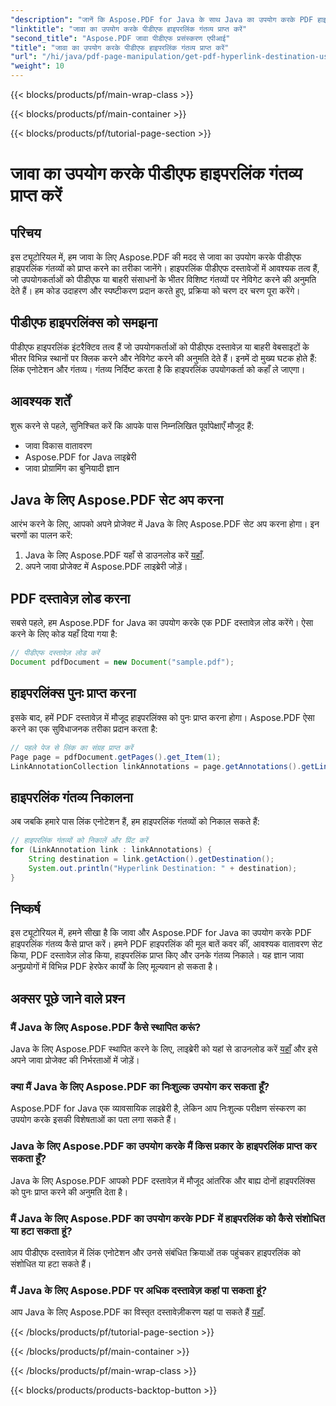 ```yaml
---
"description": "जानें कि Aspose.PDF for Java के साथ Java का उपयोग करके PDF हाइपरलिंक गंतव्यों को कैसे प्राप्त करें। इस व्यापक ट्यूटोरियल में कोड उदाहरणों के साथ चरण दर चरण सीखें।"
"linktitle": "जावा का उपयोग करके पीडीएफ हाइपरलिंक गंतव्य प्राप्त करें"
"second_title": "Aspose.PDF जावा पीडीएफ प्रसंस्करण एपीआई"
"title": "जावा का उपयोग करके पीडीएफ हाइपरलिंक गंतव्य प्राप्त करें"
"url": "/hi/java/pdf-page-manipulation/get-pdf-hyperlink-destination-using-java/"
"weight": 10
---
```


{{< blocks/products/pf/main-wrap-class >}}

{{< blocks/products/pf/main-container >}}

{{< blocks/products/pf/tutorial-page-section >}}

# जावा का उपयोग करके पीडीएफ हाइपरलिंक गंतव्य प्राप्त करें


## परिचय

इस ट्यूटोरियल में, हम जावा के लिए Aspose.PDF की मदद से जावा का उपयोग करके पीडीएफ हाइपरलिंक गंतव्यों को प्राप्त करने का तरीका जानेंगे। हाइपरलिंक पीडीएफ दस्तावेजों में आवश्यक तत्व हैं, जो उपयोगकर्ताओं को पीडीएफ या बाहरी संसाधनों के भीतर विशिष्ट गंतव्यों पर नेविगेट करने की अनुमति देते हैं। हम कोड उदाहरण और स्पष्टीकरण प्रदान करते हुए, प्रक्रिया को चरण दर चरण पूरा करेंगे।

## पीडीएफ हाइपरलिंक्स को समझना

पीडीएफ हाइपरलिंक इंटरैक्टिव तत्व हैं जो उपयोगकर्ताओं को पीडीएफ दस्तावेज़ या बाहरी वेबसाइटों के भीतर विभिन्न स्थानों पर क्लिक करने और नेविगेट करने की अनुमति देते हैं। इनमें दो मुख्य घटक होते हैं: लिंक एनोटेशन और गंतव्य। गंतव्य निर्दिष्ट करता है कि हाइपरलिंक उपयोगकर्ता को कहाँ ले जाएगा।

## आवश्यक शर्तें

शुरू करने से पहले, सुनिश्चित करें कि आपके पास निम्नलिखित पूर्वापेक्षाएँ मौजूद हैं:
- जावा विकास वातावरण
- Aspose.PDF for Java लाइब्रेरी
- जावा प्रोग्रामिंग का बुनियादी ज्ञान

## Java के लिए Aspose.PDF सेट अप करना

आरंभ करने के लिए, आपको अपने प्रोजेक्ट में Java के लिए Aspose.PDF सेट अप करना होगा। इन चरणों का पालन करें:
1. Java के लिए Aspose.PDF यहाँ से डाउनलोड करें [यहाँ](https://releases.aspose.com/pdf/java/).
2. अपने जावा प्रोजेक्ट में Aspose.PDF लाइब्रेरी जोड़ें।

## PDF दस्तावेज़ लोड करना

सबसे पहले, हम Aspose.PDF for Java का उपयोग करके एक PDF दस्तावेज़ लोड करेंगे। ऐसा करने के लिए कोड यहाँ दिया गया है:

```java
// पीडीएफ दस्तावेज़ लोड करें
Document pdfDocument = new Document("sample.pdf");
```

## हाइपरलिंक्स पुनः प्राप्त करना

इसके बाद, हमें PDF दस्तावेज़ में मौजूद हाइपरलिंक्स को पुनः प्राप्त करना होगा। Aspose.PDF ऐसा करने का एक सुविधाजनक तरीका प्रदान करता है:

```java
// पहले पेज से लिंक का संग्रह प्राप्त करें
Page page = pdfDocument.getPages().get_Item(1);
LinkAnnotationCollection linkAnnotations = page.getAnnotations().getLinkAnnotations();
```

## हाइपरलिंक गंतव्य निकालना

अब जबकि हमारे पास लिंक एनोटेशन हैं, हम हाइपरलिंक गंतव्यों को निकाल सकते हैं:

```java
// हाइपरलिंक गंतव्यों को निकालें और प्रिंट करें
for (LinkAnnotation link : linkAnnotations) {
    String destination = link.getAction().getDestination();
    System.out.println("Hyperlink Destination: " + destination);
}
```

## निष्कर्ष

इस ट्यूटोरियल में, हमने सीखा है कि जावा और Aspose.PDF for Java का उपयोग करके PDF हाइपरलिंक गंतव्य कैसे प्राप्त करें। हमने PDF हाइपरलिंक की मूल बातें कवर कीं, आवश्यक वातावरण सेट किया, PDF दस्तावेज़ लोड किया, हाइपरलिंक प्राप्त किए और उनके गंतव्य निकाले। यह ज्ञान जावा अनुप्रयोगों में विभिन्न PDF हेरफेर कार्यों के लिए मूल्यवान हो सकता है।

## अक्सर पूछे जाने वाले प्रश्न

### मैं Java के लिए Aspose.PDF कैसे स्थापित करूं?

Java के लिए Aspose.PDF स्थापित करने के लिए, लाइब्रेरी को यहां से डाउनलोड करें [यहाँ](https://releases.aspose.com/pdf/java/) और इसे अपने जावा प्रोजेक्ट की निर्भरताओं में जोड़ें।

### क्या मैं Java के लिए Aspose.PDF का निःशुल्क उपयोग कर सकता हूँ?

Aspose.PDF for Java एक व्यावसायिक लाइब्रेरी है, लेकिन आप निःशुल्क परीक्षण संस्करण का उपयोग करके इसकी विशेषताओं का पता लगा सकते हैं।

### Java के लिए Aspose.PDF का उपयोग करके मैं किस प्रकार के हाइपरलिंक प्राप्त कर सकता हूँ?

Java के लिए Aspose.PDF आपको PDF दस्तावेज़ में मौजूद आंतरिक और बाह्य दोनों हाइपरलिंक्स को पुनः प्राप्त करने की अनुमति देता है।

### मैं Java के लिए Aspose.PDF का उपयोग करके PDF में हाइपरलिंक को कैसे संशोधित या हटा सकता हूं?

आप पीडीएफ दस्तावेज़ में लिंक एनोटेशन और उनसे संबंधित क्रियाओं तक पहुंचकर हाइपरलिंक को संशोधित या हटा सकते हैं।

### मैं Java के लिए Aspose.PDF पर अधिक दस्तावेज़ कहां पा सकता हूं?

आप Java के लिए Aspose.PDF का विस्तृत दस्तावेज़ीकरण यहां पा सकते हैं [यहाँ](https://reference.aspose.com/pdf/java/).

{{< /blocks/products/pf/tutorial-page-section >}}

{{< /blocks/products/pf/main-container >}}

{{< /blocks/products/pf/main-wrap-class >}}

{{< blocks/products/products-backtop-button >}}